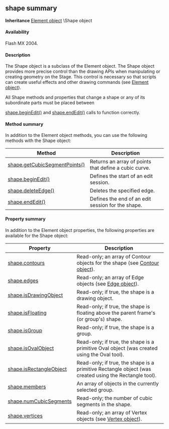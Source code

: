 ## shape summary

**Inheritance** [Element object](#_bookmark374) \Shape object

#### Availability

Flash MX 2004.

#### Description

The Shape object is a subclass of the Element object. The Shape object provides more precise control than the drawing APIs when manipulating or creating geometry on the Stage. This control is necessary so that scripts can create useful effects and other drawing commands (see [Element object](#_bookmark374)).
>
All Shape methods and properties that change a shape or any of its subordinate parts must be placed between
>
[shape.beginEdit()](#shape.beginEdit()) and [shape.endEdit()](#_bookmark812) calls to function correctly.

#### Method summary

In addition to the Element object methods, you can use the following methods with the Shape object:

| **Method**                                     | **Description**                                       |
|------------------------------------------------|-------------------------------------------------------|
| [shape.getCubicSegmentPoints()](#_bookmark813) | Returns an array of points that define a cubic curve. |
| [shape.beginEdit()](#shape.beginEdit())        | Defines the start of an edit session.                 |
| [shape.deleteEdge()](#_bookmark810)            | Deletes the specified edge.                           |
| [shape.endEdit()](#_bookmark812)               | Defines the end of an edit session for the shape.     |

#### Property summary

In addition to the Element object properties, the following properties are available for the Shape object:

| **Property**                             | **Description**                                                                                       |
|------------------------------------------|-------------------------------------------------------------------------------------------------------|
| [shape.contours](#_bookmark809)          | Read-only; an array of Contour objects for the shape (see [Contour object](#_bookmark109)).           |
| [shape.edges](#_bookmark811)             | Read-only; an array of Edge objects (see [Edge object](#_bookmark362)).                               |
| [shape.isDrawingObject](#_bookmark815)   | Read-only; if true, the shape is a drawing object.                                                    |
| [shape.isFloating](#_bookmark817)        | Read-only; if true, the shape is floating above the parent frame's (or group's) shape.                |
| [shape.isGroup](#_bookmark818)           | Read-only; if true, the shape is a group.                                                             |
| [shape.isOvalObject](#_bookmark819)      | Read-only; if true, the shape is a primitive Oval object (was created using the Oval tool).           |
| [shape.isRectangleObject](#_bookmark821) | Read-only; if true, the shape is a primitive Rectangle object (was created using the Rectangle tool). |
| [shape.members](#_bookmark823)           | An array of objects in the currently selected group.                                                  |
| [shape.numCubicSegments](#_bookmark824)  | Read-only; the number of cubic segments in the shape.                                                 |
| [shape.vertices](#_bookmark825)          | Read-only; an array of Vertex objects (see [Vertex object](#_bookmark1133)).                          |

<span id="shape.beginEdit()" class="anchor"></span>

